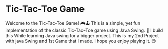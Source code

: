
# Tic-Tac-Toe Game
Welcome to the Tic-Tac-Toe Game! 🎮🕹️ This is a simple, yet fun implementation of the classic Tic-Tac-Toe game using Java Swing. 🤠 I build this While learning Java swing for a bigger project. This is my 2nd Project with java Swing and 1st Game that I made. I hope you enjoy playing it. 😊

